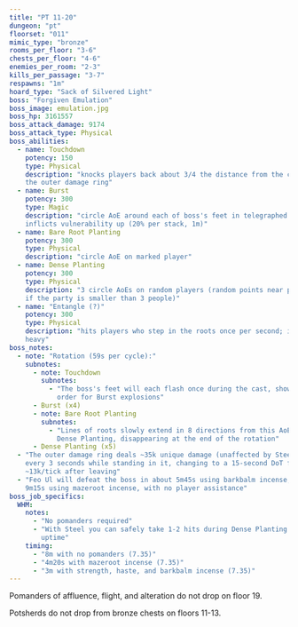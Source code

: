 ```yaml
---
title: "PT 11-20"
dungeon: "pt"
floorset: "011"
mimic_type: "bronze"
rooms_per_floor: "3-6"
chests_per_floor: "4-6"
enemies_per_room: "2-3"
kills_per_passage: "3-7"
respawns: "1m"
hoard_type: "Sack of Silvered Light"
boss: "Forgiven Emulation"
boss_image: emulation.jpg
boss_hp: 3161557
boss_attack_damage: 9174
boss_attack_type: Physical
boss_abilities:
  - name: Touchdown
    potency: 150
    type: Physical
    description: "knocks players back about 3/4 the distance from the center to
    the outer damage ring"
  - name: Burst
    potency: 300
    type: Magic
    description: "circle AoE around each of boss's feet in telegraphed order;
    inflicts vulnerability up (20% per stack, 1m)"
  - name: Bare Root Planting
    potency: 300
    type: Physical
    description: "circle AoE on marked player"
  - name: Dense Planting
    potency: 300
    type: Physical
    description: "3 circle AoEs on random players (random points near players
    if the party is smaller than 3 people)"
  - name: "Entangle (?)"
    potency: 300
    type: Physical
    description: "hits players who step in the roots once per second; inflicts
    heavy"
boss_notes:
  - note: "Rotation (59s per cycle):"
    subnotes:
      - note: Touchdown
        subnotes:
          - "The boss's feet will each flash once during the cast, showing the
            order for Burst explosions"
      - Burst (x4)
      - note: Bare Root Planting
        subnotes:
          - "Lines of roots slowly extend in 8 directions from this AoE during
            Dense Planting, disappearing at the end of the rotation"
      - Dense Planting (x5)
  - "The outer damage ring deals ~35k unique damage (unaffected by Steel)
    every 3 seconds while standing in it, changing to a 15-second DoT for
    ~13k/tick after leaving"
  - "Feo Ul will defeat the boss in about 5m45s using barkbalm incense, or
    9m15s using mazeroot incense, with no player assistance"
boss_job_specifics:
  WHM:
    notes:
      - "No pomanders required"
      - "With Steel you can safely take 1-2 hits during Dense Planting for
        uptime"
    timing:
      - "8m with no pomanders (7.35)"
      - "4m20s with mazeroot incense (7.35)"
      - "3m with strength, haste, and barkbalm incense (7.35)"
---
```


Pomanders of affluence, flight, and alteration do not drop on floor 19.

Potsherds do not drop from bronze chests on floors 11-13.
